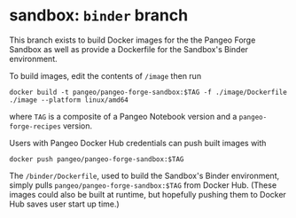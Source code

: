 # sandbox: `binder` branch

This branch exists to build Docker images for the the Pangeo Forge Sandbox as well as provide a Dockerfile for the Sandbox's Binder environment.

To build images, edit the contents of `/image` then run

```
docker build -t pangeo/pangeo-forge-sandbox:$TAG -f ./image/Dockerfile ./image --platform linux/amd64
```

where `TAG` is a composite of a Pangeo Notebook version and a `pangeo-forge-recipes` version.

Users with Pangeo Docker Hub credentials can push built images with

```
docker push pangeo/pangeo-forge-sandbox:$TAG
```

The `/binder/Dockerfile`, used to build the Sandbox's Binder environment, simply pulls `pangeo/pangeo-forge-sandbox:$TAG` from Docker Hub. (These images could also be built at runtime, but hopefully pushing them to Docker Hub saves user start up time.)
